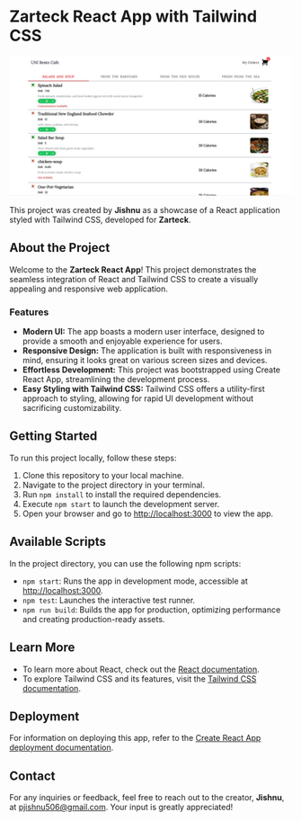 # Zarteck React App with Tailwind CSS

![App Screenshot](./src/assets/readme.jpg)

This project was created by **Jishnu** as a showcase of a React application styled with Tailwind CSS, developed for **Zarteck**.

## About the Project

Welcome to the **Zarteck React App**! This project demonstrates the seamless integration of React and Tailwind CSS to create a visually appealing and responsive web application.

### Features

- **Modern UI:** The app boasts a modern user interface, designed to provide a smooth and enjoyable experience for users.
- **Responsive Design:** The application is built with responsiveness in mind, ensuring it looks great on various screen sizes and devices.
- **Effortless Development:** This project was bootstrapped using Create React App, streamlining the development process.
- **Easy Styling with Tailwind CSS:** Tailwind CSS offers a utility-first approach to styling, allowing for rapid UI development without sacrificing customizability.

## Getting Started

To run this project locally, follow these steps:

1. Clone this repository to your local machine.
2. Navigate to the project directory in your terminal.
3. Run `npm install` to install the required dependencies.
4. Execute `npm start` to launch the development server.
5. Open your browser and go to [http://localhost:3000](http://localhost:3000) to view the app.

## Available Scripts

In the project directory, you can use the following npm scripts:

- `npm start`: Runs the app in development mode, accessible at [http://localhost:3000](http://localhost:3000).
- `npm test`: Launches the interactive test runner.
- `npm run build`: Builds the app for production, optimizing performance and creating production-ready assets.

## Learn More

- To learn more about React, check out the [React documentation](https://reactjs.org/).
- To explore Tailwind CSS and its features, visit the [Tailwind CSS documentation](https://tailwindcss.com/).

## Deployment

For information on deploying this app, refer to the [Create React App deployment documentation](https://facebook.github.io/create-react-app/docs/deployment).

## Contact

For any inquiries or feedback, feel free to reach out to the creator, **Jishnu**, at pjishnu506@gmail.com. Your input is greatly appreciated!

